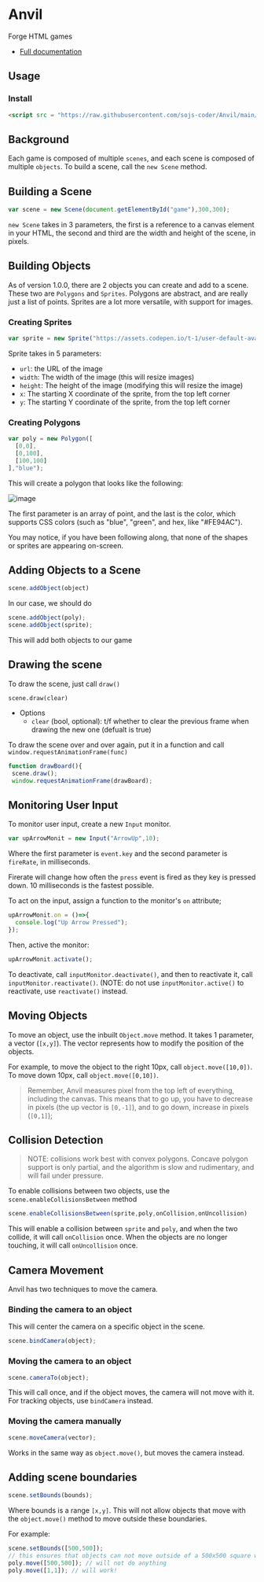 # Anvil
Forge HTML games
- [Full documentation](defonitions.md)

## Usage
### Install 
```html
<script src = "https://raw.githubusercontent.com/sojs-coder/Anvil/main/script.js"></script>
```

## Background

Each game is composed of multiple `scenes`, and each scene is composed of multiple `objects`.
To build a scene, call the `new Scene` method.

## Building a Scene

```js
var scene = new Scene(document.getElementById("game"),300,300);
```

`new Scene` takes in 3 parameters, the first is a reference to a canvas element in your HTML, the second and third are the width and height of the scene, in pixels.

## Building Objects

As of version 1.0.0, there are 2 objects you can create and add to a scene. These two are `Polygons` and `Sprites`. Polygons are abstract, and are really just a list of points. Sprites are a lot more versatile, with support for images.

### Creating Sprites

```js
var sprite = new Sprite("https://assets.codepen.io/t-1/user-default-avatar.jpg?fit=crop&format=auto&height=512&version=0&width=512",500,500,64,64);
```

Sprite takes in 5 parameters:
- `url`: the URL of the image
- `width`: The width of the image (this will resize images)
- `height`: The height of the image (modifying this will resize the image)
- `x`: The starting X coordinate of the sprite, from the top left corner
- `y`: The starting Y coordinate of the sprite, from the top left corner

### Creating Polygons

```js
var poly = new Polygon([
  [0,0],
  [0,100],
  [100,100]
],"blue");
```
This will create a polygon that looks like the following:

![image](https://github.com/sojs-coder/Anvil/assets/77751154/b3816cd2-a25f-4976-9046-8550e00cbaf0)

The first parameter is an array of point, and the last is the color, which supports CSS colors (such as "blue", "green", and hex, like "#FE94AC").

You may notice, if you have been following along, that none of the shapes or sprites are appearing on-screen.

## Adding Objects to a Scene

```js
scene.addObject(object)
```

In our case, we should do

```js
scene.addObject(poly);
scene.addObject(sprite);
```
This will add both objects to our game

## Drawing the scene

To draw the scene, just call `draw()`
```
scene.draw(clear)
```
- Options
  - `clear` (bool, optional): t/f whether to clear the previous frame when drawing the new one (defualt is true)

 To draw the scene over and over again, put it in a function and call `window.requestAnimationFrame(func)`
 ```js
function drawBoard(){
  scene.draw();
  window.requestAnimationFrame(drawBoard);
```

## Monitoring User Input

To monitor user input, create a new `Input` monitor.

```js
var upArrowMonit = new Input("ArrowUp",10);
```

Where the first parameter is `event.key` and the second parameter is `fireRate`, in milliseconds.

Firerate will change how often the `press` event is fired as they key is pressed down. 10 milliseconds is the fastest possible.

To act on the input, assign a function to the monitor's `on` attribute;

```js
upArrowMonit.on = ()=>{
  console.log("Up Arrow Pressed");
});
```

Then, active the monitor:

```js
upArrowMonit.activate();
```

To deactivate, call `inputMonitor.deactivate()`, and then to reactivate it, call `inputMonitor.reactivate()`. (NOTE: do not use `inputMonitor.active()` to reactivate, use `reactivate()` instead.

## Moving Objects

To move an object, use the inbuilt `Object.move` method.
It takes 1 parameter, a vector (`[x,y]`). The vector represents how to modify the position of the objects.

For example, to move the object to the right 10px, call `object.move([10,0])`.
To move down 10px, call `object.move([0,10])`.

> Remember, Anvil measures pixel from the top left of everything, including the canvas. This means that to go up, you have to decrease in pixels (the up vector is `[0,-1]`), and to go down, increase in pixels (`[0,1]`);

## Collision Detection

> NOTE: collisions work best with convex polygons. Concave polygon support is only partial, and the algorithm is slow and rudimentary, and will fail under pressure.

To enable collisions between two objects, use the `scene.enableCollisionsBetween` method

```js
scene.enableCollisionsBetween(sprite,poly,onCollision,onUncollision)
```

This will enable a collision between `sprite` and `poly`, and when the two collide, it will call `onCollision` once. When the objects are no longer touching, it will call `onUncollision` once.

## Camera Movement

Anvil has two techniques to move the camera.

### Binding the camera to an object

This will center the camera on a specific object in the scene.

```js
scene.bindCamera(object);
```

### Moving the camera to an object

```js
scene.cameraTo(object);
```

This will call once, and if the object moves, the camera will not move with it. For tracking objects, use `bindCamera` instead.

### Moving the camera manually

```js
scene.moveCamera(vector);
```

Works in the same way as `object.move()`, but moves the camera instead.

## Adding scene boundaries

```js
scene.setBounds(bounds);
```

Where bounds is a range `[x,y]`. This will not allow objects that move with the `object.move()` method to move outside these boundaries.

For example:

```js
scene.setBounds([500,500]);
// this ensures that objects can not move outside of a 500x500 square with the object.move method
poly.move([500,500]); // will not do anything
poly.move([1,1]); // will work!
```

